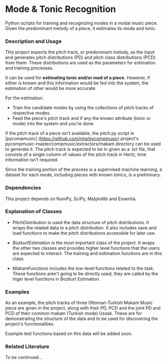# Mode & Tonic Recognition
Python scripts for training and recognizing modes in a modal music piece. Given the predominant melody of a piece, it estimates its mode and tonic.

### Description and Usage
This project expects the pitch track, or predominant melody, as the input and generates pitch distributions (PD) and
pitch class distributions (PCD) from them. These distributions are used as the parameters for estimation and training
processes.

It can be used for **estimating tonic and/or mod of a piece**. However, if either is known and this information would be
fed into the system, the estimation of other would be more accurate.

For the estimation:
* Train the candidate modes by using the collections of pitch tracks of respective modes.
* Feed the piece's pitch track and if any the known attribute (tonic or mode) into the system and you're done.

If the pitch track of a piece isn't available, the pitch.py script in [pycompmusic] (https://github.com/mtg/pycompmusic)
project's pycompmusic-master/compmusic/extractors/makam directory can be used to generate it. The pitch track is expected
to be in given as a .txt file, that consists of a single column of values of the pitch track in Hertz, time information
isn't required.

Since the training portion of the process is a supervised machine learning, a dataset for each mode, including pieces with known tonics, is a preliminary.

### Dependencies
This project depends on NumPy, SciPy, Matplotlib and Essentia.

### Explanation of Classes
* *PitchDistribution* is used the data structure of pitch distributions. It wraps the related data to a pitch
distribution. It also includes save and load functions to make the pitch distributions accessible for later use.

* *BozkurtEstimation* is the most important class of the project. It wraps the other two classes and provides higher
level functions that the users are expected to interact. The training and estimation functions are in this class.

* *MakamFunctions* includes the low-level functions related to the task. These functions aren't going to be directly
used, they are called by the higer level functions in Bozkurt Estimation.

### Examples
As an example, the pitch tracks of three Ottoman-Turkish Makam Music piece are given in the project, along with their
PD, PCD and the joint PD and PCD of their common makam (Turkish mode) Ussak. These are for demonstrating the structure
of the data and to be used for discovering the project's functionalities.

Example test functions based on this data will be added soon.

### Related Literature
To be continued...

